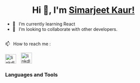 ###

<h1 align="center">Hi 👋, I'm <a href="https://www.youtube.com/channel/UCa6cGJzXI_xCUKwM3ZaB4kw">Simarjeet Kaur!</a></h1>

- 🌱 &ensp;I’m currently learning React 
- 👯 &ensp;I’m looking to collaborate with other developers.
##
📫 &ensp;How to reach me :
<p><a href="www.linkedin.com/in/simarjeet-kaur-518h"><img src="https://upload.wikimedia.org/wikipedia/commons/thumb/c/c9/Linkedin.svg/1200px-Linkedin.svg.png" alt="linkdln" width="35" height="30"/></a>&nbsp; &nbsp;
<a href="mailto:simarjeet518h@gmail.com"><img src="https://cdn4.iconfinder.com/data/icons/social-media-logos-6/512/112-gmail_email_mail-512.png" alt="linkdln" width="35" height="35"/></a></p>



### Languages and Tools

<!-- <img src="https://img.icons8.com/color/48/000000/c-plus-plus-logo.png"/><img src="https://img.icons8.com/color/48/000000/javascript.png"/><img src="https://img.icons8.com/color/48/000000/dart.png"/><img src="https://img.icons8.com/color/48/000000/flutter.png"/><img src="https://img.icons8.com/color/48/000000/python.png"/><img src="https://img.icons8.com/color/48/000000/html-5.png"/> <img src="https://img.icons8.com/color/48/000000/css3.png"/><img src="https://img.icons8.com/color/48/000000/php.png"/><img src="https://img.icons8.com/color/48/000000/nodejs.png"/><img src="https://img.icons8.com/color/48/000000/firebase.png"/><img src="https://img.icons8.com/color/48/000000/google-cloud.png"/><img src="https://img.icons8.com/fluent/50/000000/mysql-logo.png"/>
<img src="https://raw.githubusercontent.com/devicons/devicon/master/icons/mongodb/mongodb-original-wordmark.svg" alt="mongodb" width="48" height="48"/><img src="https://www.vectorlogo.zone/logos/getpostman/getpostman-icon.svg" alt="postman" width="45" height="45"/><img src="https://img.icons8.com/color/48/000000/figma--v1.png"/><img src="https://img.icons8.com/color/48/000000/visual-studio-code-2019.png"/><img src="https://img.icons8.com/color/48/000000/xcode.png"/> -->





